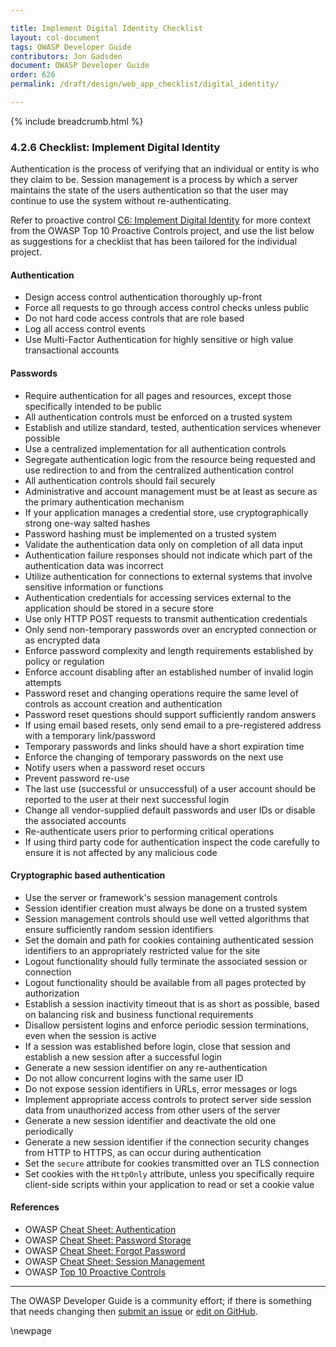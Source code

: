 ```yaml
---

title: Implement Digital Identity Checklist
layout: col-document
tags: OWASP Developer Guide
contributors: Jon Gadsden
document: OWASP Developer Guide
order: 626
permalink: /draft/design/web_app_checklist/digital_identity/

---
```


{% include breadcrumb.html %}

### 4.2.6 Checklist: Implement Digital Identity

Authentication is the process of verifying that an individual or entity is who they claim to be.
Session management is a process by which a server maintains the state of the users authentication
so that the user may continue to use the system without re-authenticating.

Refer to proactive control [C6: Implement Digital Identity][control6]
for more context from the OWASP Top 10 Proactive Controls project,
and use the list below as suggestions for a checklist that has been tailored for the individual project.

#### Authentication

* Design access control authentication thoroughly up-front
* Force all requests to go through access control checks unless public
* Do not hard code access controls that are role based
* Log all access control events
* Use Multi-Factor Authentication for highly sensitive or high value transactional accounts

#### Passwords

* Require authentication for all pages and resources, except those specifically intended to be public
* All authentication controls must be enforced on a trusted system
* Establish and utilize standard, tested, authentication services whenever possible
* Use a centralized implementation for all authentication controls
* Segregate authentication logic from the resource being requested and
    use redirection to and from the centralized authentication control
* All authentication controls should fail securely
* Administrative and account management must be at least as secure as the primary authentication mechanism
* If your application manages a credential store, use cryptographically strong one-way salted hashes
* Password hashing must be implemented on a trusted system
* Validate the authentication data only on completion of all data input
* Authentication failure responses should not indicate which part of the authentication data was incorrect
* Utilize authentication for connections to external systems that involve sensitive information or functions
* Authentication credentials for accessing services external to the application should be stored in a secure store
* Use only HTTP POST requests to transmit authentication credentials
* Only send non-temporary passwords over an encrypted connection or as encrypted data
* Enforce password complexity and length requirements established by policy or regulation
* Enforce account disabling after an established number of invalid login attempts
* Password reset and changing operations require the same level of controls as account creation and authentication
* Password reset questions should support sufficiently random answers
* If using email based resets, only send email to a pre-registered address with a temporary link/password
* Temporary passwords and links should have a short expiration time
* Enforce the changing of temporary passwords on the next use
* Notify users when a password reset occurs
* Prevent password re-use
* The last use (successful or unsuccessful) of a user account should be reported to the user
    at their next successful login
* Change all vendor-supplied default passwords and user IDs or disable the associated accounts
* Re-authenticate users prior to performing critical operations
* If using third party code for authentication inspect the code carefully
    to ensure it is not affected by any malicious code

#### Cryptographic based authentication

* Use the server or framework's session management controls
* Session identifier creation must always be done on a trusted system
* Session management controls should use well vetted algorithms that ensure sufficiently random session identifiers
* Set the domain and path for cookies containing authenticated session identifiers
    to an appropriately restricted value for the site
* Logout functionality should fully terminate the associated session or connection
* Logout functionality should be available from all pages protected by authorization
* Establish a session inactivity timeout that is as short as possible,
    based on balancing risk and business functional requirements
* Disallow persistent logins and enforce periodic session terminations, even when the session is active
* If a session was established before login, close that session and establish a new session after a successful login
* Generate a new session identifier on any re-authentication
* Do not allow concurrent logins with the same user ID
* Do not expose session identifiers in URLs, error messages or logs
* Implement appropriate access controls to protect server side session data
    from unauthorized access from other users of the server
* Generate a new session identifier and deactivate the old one periodically
* Generate a new session identifier if the connection security changes from HTTP to HTTPS,
    as can occur during authentication
* Set the `secure` attribute for cookies transmitted over an TLS connection
* Set cookies with the `HttpOnly` attribute,
    unless you specifically require client-side scripts within your application to read or set a cookie value

#### References

* OWASP [Cheat Sheet: Authentication][csauth]
* OWASP [Cheat Sheet: Password Storage][cspass]
* OWASP [Cheat Sheet: Forgot Password][csforgot]
* OWASP [Cheat Sheet: Session Management][cssession]
* OWASP [Top 10 Proactive Controls][proactive10]

----

The OWASP Developer Guide is a community effort; if there is something that needs changing
then [submit an issue][issue060206] or [edit on GitHub][edit060206].

[control6]: https://owasp.org/www-project-proactive-controls/v3/en/c6-digital-identity
[csauth]: https://cheatsheetseries.owasp.org/cheatsheets/Authentication_Cheat_Sheet.html
[cspass]: https://cheatsheetseries.owasp.org/cheatsheets/Password_Storage_Cheat_Sheet.html
[csforgot]: https://cheatsheetseries.owasp.org/cheatsheets/Password_Storage_Cheat_Sheet.html
[cssession]: https://cheatsheetseries.owasp.org/cheatsheets/Session_Management_Cheat_Sheet.html
[issue060206]: https://github.com/OWASP/www-project-developer-guide/issues/new?labels=enhancement&template=request.md&title=Update:%2006-design/02-web-app-checklist/06-digital-identity
[edit060206]: https://github.com/OWASP/www-project-developer-guide/blob/main/draft/06-design/02-web-app-checklist/06-digital-identity.md
[proactive10]: https://owasp.org/www-project-proactive-controls/

\newpage
